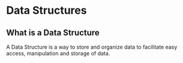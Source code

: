 # Data Structures

## What is a Data Structure

A Data Structure is a way to store and organize data to facilitate easy access, manipulation and storage of data.
